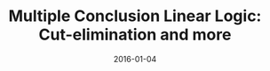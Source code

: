 ---
type: proceedings
authors:
  - Harley Eades III
  - Valeria de Paiva
title: "Multiple Conclusion Linear Logic: Cut-elimination and more"
journal: "Lecture Notes in Computer Science"
note: "Proceedings of the Symposium on Logical Foundations of Computer Science (LFCS 2016)"
date: 2016-01-04
resource:
  type: report-doi
  value: 10.1007/978-3-319-27683-0_7
  report-url: includes/pubs/LFCS16-report.pdf
  report-note: with proofs  
---